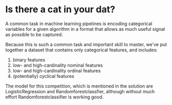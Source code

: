 # Is there a cat in your dat?

A common task in machine learning pipelines is encoding categorical variables for a given algorithm in a format that allows as much useful signal as possible to be captured.

Because this is such a common task and important skill to master, we've put together a dataset that contains only categorical features, and includes:

1. binary features 
2. low- and high-cardinality nominal features
3. low- and high-cardinality ordinal features
4. (potentially) cyclical features

The model for this competition, which is mentioned in the solution are LogisticRegression and Randomforestclassfier, although without much effort Randomforestclassifier is working good.
